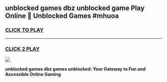 
## unblocked games dbz unblocked game Play Online 👋 Unblocked Games #mhuoa
<h3>
<a href="https://premium.freeplayer.one?title=unblocked_games_dbz&ref=21F">CLICK TO PLAY</a></h3>
<hr>

<h3>
<a href="https://premium.freeplayer.one?title=unblocked_games_dbz&ref=21F">CLICK 2 PLAY</a>
  
</h3>

<a href="https://premium.freeplayer.one?title=unblocked_games_dbz&ref=21F/"><img src="https://clearcache.store/games.png"></a>


**unblocked games dbz games unblocked: Your Gateway to Fun and Accessible Online Gaming**
